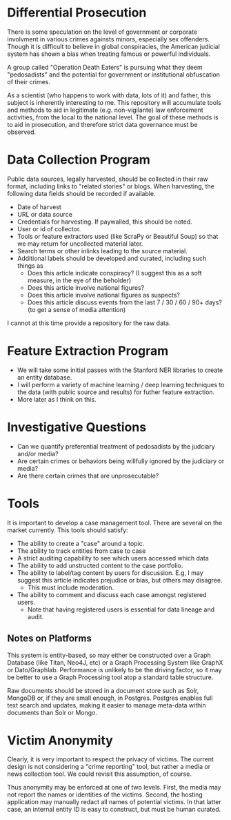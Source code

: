 # Differential Prosecution

There is some speculation on the level of government or corporate involvment in various crimes againsts minors, especially sex offenders.  Though it is difficult to believe in global conspiracies, the American judicial system has shown a bias when treating famous or powerful individuals.

A group called "Operation Death Eaters" is pursuing what they deem "pedosadists" and the potential for government or institutional obfuscation of their crimes.

As a scientist (who happens to work with data, lots of it) and father, this subject is inherently interesting to me.  This repository will accumulate tools and methods to aid in legitimate (e.g. non-vigilante) law enforcement activities, from the local to the national level.  The goal of these methods is to aid in prosecution, and therefore strict data governance must be observed.

# Data Collection Program

Public data sources, legally harvested, should be collected in their raw format, including links to "related stories" or blogs.  When harvesting, the following data fields should be recorded if available.

* Date of harvest
* URL or data source
* Credentials for harvesting.  If paywalled, this should be noted.
* User or id of collector.
* Tools or feature extractors used (like ScraPy or Beautiful Soup) so that we may return for uncollected material later.
* Search terms or other inlinks leading to the source material.
* Additional labels should be developed and curated, including such things as
    * Does this article indicate conspiracy? (I suggest this as a soft measure, in the eye of the beholder)
    * Does this article involve national figures?
    * Does this article involve national figures as suspects?
    * Does this article discuss events from the last 7 / 30 / 60 / 90+ days?  (to get a sense of media attention)

I cannot at this time provide a repository for the raw data.

# Feature Extraction Program

* We will take some initial passes with the Stanford NER libraries to create an entity database.
* I will perform a variety of machine learning / deep learning techniques to the data (with public source and results) for futher feature extraction.
* More later as I think on this.

# Investigative Questions

* Can we quantify preferential treatment of pedosadists by the judciary and/or media?
* Are certain crimes or behaviors being willfully ignored by the judiciary or media?
* Are there certain crimes that are unprosecutable?

# Tools

It is important to develop a case management tool.  There are several on the market currently.  This tools should satisfy:
* The ability to create a "case" around a topic.
* The ability to track entities from case to case
* A strict auditing capability to see which users accessed which data
* The ability to add unstructed content to the case portfolio.
* The ability to label/tag content by users for discussion.  E.g, I may suggest this article indicates prejudice or bias, but others may disagree.
    * This must include moderation.
* The ability to comment and discuss each case amongst registered users.
    * Note that having registered users is essential for data lineage and audit.

## Notes on Platforms

This system is entity-based, so may either be constructed over a Graph Database (like Titan, Neo4J, etc) or a Graph Processing System like GraphX or Dato/Graphlab.  Performance is unlikely to be the driving factor, so it may be better to use a Graph Processing tool atop a standard table structure.

Raw documents should be stored in a document store such as Solr, MongoDB or, if they are small enough, in Postgres.  Postgres enables full text search and updates, making it easier to manage meta-data within documents than Solr or Mongo.

# Victim Anonymity

Clearly, it is very important to respect the privacy of victims.  The current design is not considering a "crime reporting" tool, but rather a media or news collection tool.  We could revisit this assumption, of course.

Thus anonymity may be enforced at one of two levels.  First, the media may not report the names or identities of the victims.  Second, the hosting application may manually redact all names of potential victims.  In that latter case, an internal entity ID is easy to construct, but must be human curated.  
